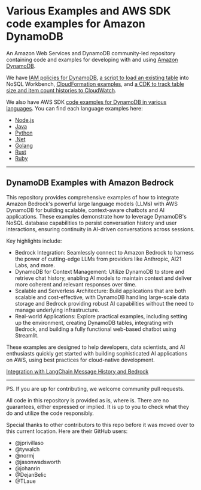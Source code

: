 # Various Examples and AWS SDK code examples for Amazon DynamoDB

An Amazon Web Services and DynamoDB community-led repository containing code and examples for developing with and using [Amazon DynamoDB](https://docs.aws.amazon.com/amazondynamodb/latest/developerguide/Programming.html).

We have [IAM policies for DynamoDB](https://github.com/aws-samples/aws-dynamodb-examples/tree/master/DynamoDBIAMPolicies), [a script to load an existing table](https://github.com/aws-samples/aws-dynamodb-examples/tree/master/nosqlworkbenchscript) into NoSQL Workbench, [CloudFormation examples](https://github.com/aws-samples/aws-dynamodb-examples/tree/master/cloudformation), and [a CDK to track table size and item count histories to CloudWatch](https://github.com/aws-samples/aws-dynamodb-examples/tree/master/DynamoDBCustomMetrics). 

We also have AWS SDK [code examples for DynamoDB in various languages](https://github.com/aws-samples/aws-dynamodb-examples/tree/master/DynamoDB-SDK-Examples). You can find each language examples here:

* [Node.js](./DynamoDB-SDK-Examples/node.js)
* [Java](./DynamoDB-SDK-Examples/java)
* [Python](./DynamoDB-SDK-Examples/python)
* [.Net](./DynamoDB-SDK-Examples/dotnet)
* [Golang](./DynamoDB-SDK-Examples/golang)
* [Rust](./DynamoDB-SDK-Examples/rust)
* [Ruby](./DynamoDB-SDK-Examples/ruby)

---
## DynamoDB Examples with Amazon Bedrock
This repository provides comprehensive examples of how to integrate Amazon Bedrock's powerful large language models (LLMs) with AWS DynamoDB for building scalable, context-aware chatbots and AI applications. These examples demonstrate how to leverage DynamoDB's NoSQL database capabilities to persist conversation history and user interactions, ensuring continuity in AI-driven conversations across sessions.

Key highlights include:

- Bedrock Integration: Seamlessly connect to Amazon Bedrock to harness the power of cutting-edge LLMs from providers like Anthropic, AI21 Labs, and more.
- DynamoDB for Context Management: Utilize DynamoDB to store and retrieve chat history, enabling AI models to maintain context and deliver more coherent and relevant responses over time.
- Scalable and Serverless Architecture: Build applications that are both scalable and cost-effective, with DynamoDB handling large-scale data storage and Bedrock providing robust AI capabilities without the need to manage underlying infrastructure.
- Real-world Applications: Explore practical examples, including setting up the environment, creating DynamoDB tables, integrating with Bedrock, and building a fully functional web-based chatbot using Streamlit.

These examples are designed to help developers, data scientists, and AI enthusiasts quickly get started with building sophisticated AI applications on AWS, using best practices for cloud-native development.

[Integration with LangChain Message History and Bedrock](../aws-dynamodb-examples/Bedrock-Examples/Langchain/)

---

PS. If you are up for contributing, we welcome community pull requests.


All code in this repository is provided as is, where is. There are no guarantees, either expressed or implied. It is up to you to check what they do and utilize the code responsibly.

Special thanks to other contributors to this repo before it was moved over to this current location. Here are their GitHub users:
* @jprivillaso
* @tywalch
* @normj
* @jasonwadsworth
* @johanrin
* @DejanBelic
* @TLaue
